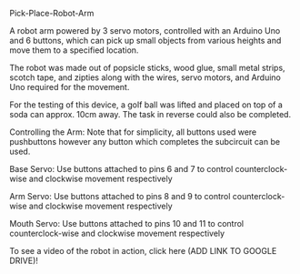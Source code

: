 Pick-Place-Robot-Arm

  A robot arm powered by 3 servo motors, controlled with an Arduino Uno and 6 buttons, which can pick up small objects from various heights and move them to a specified location.
  
  The robot was made out of popsicle sticks, wood glue, small metal strips, scotch tape, and zipties along with the wires, servo motors, and Arduino Uno required for the movement.
  
  For the testing of this device, a golf ball was lifted and placed on top of a soda can approx. 10cm away. The task in reverse could also be completed. 

Controlling the Arm:
  Note that for simplicity, all buttons used were pushbuttons however any button which completes the subcircuit can be used.
  
  Base Servo: Use buttons attached to pins 6 and 7 to control counterclock-wise and clockwise movement respectively
  
  Arm Servo: Use buttons attached to pins 8 and 9 to control counterclock-wise and clockwise movement respectively
  
  Mouth Servo: Use buttons attached to pins 10 and 11 to control counterclock-wise and clockwise movement respectively
  
To see a video of the robot in action, click here (ADD LINK TO GOOGLE DRIVE)!
